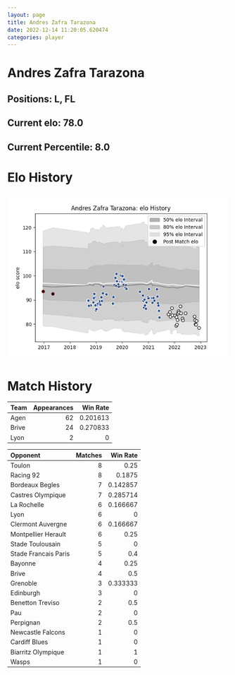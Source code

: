 ```yaml
---  
layout: page  
title: Andres Zafra Tarazona  
date: 2022-12-14 11:20:05.620474  
categories: player  
---
```

# Andres Zafra Tarazona

## Positions: L, FL

## Current elo: 78.0

## Current Percentile: 8.0

# Elo History


![elo history](history_AndresZafraTarazona.png)
# Match History


| Team   |   Appearances |   Win Rate |
|:-------|--------------:|-----------:|
| Agen   |            62 |   0.201613 |
| Brive  |            24 |   0.270833 |
| Lyon   |             2 |   0        |

| Opponent             |   Matches |   Win Rate |
|:---------------------|----------:|-----------:|
| Toulon               |         8 |   0.25     |
| Racing 92            |         8 |   0.1875   |
| Bordeaux Begles      |         7 |   0.142857 |
| Castres Olympique    |         7 |   0.285714 |
| La Rochelle          |         6 |   0.166667 |
| Lyon                 |         6 |   0        |
| Clermont Auvergne    |         6 |   0.166667 |
| Montpellier Herault  |         6 |   0.25     |
| Stade Toulousain     |         5 |   0        |
| Stade Francais Paris |         5 |   0.4      |
| Bayonne              |         4 |   0.25     |
| Brive                |         4 |   0.5      |
| Grenoble             |         3 |   0.333333 |
| Edinburgh            |         3 |   0        |
| Benetton Treviso     |         2 |   0.5      |
| Pau                  |         2 |   0        |
| Perpignan            |         2 |   0.5      |
| Newcastle Falcons    |         1 |   0        |
| Cardiff Blues        |         1 |   0        |
| Biarritz Olympique   |         1 |   1        |
| Wasps                |         1 |   0        |